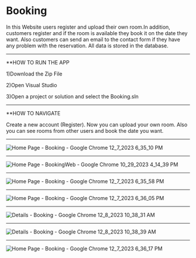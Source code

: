 # Booking

In this Website users register and upload their own room.In addition, 
customers register and if the room is available they book it on the date 
they want. Also customers can send an email to the contact form if they 
have any problem with the reservation. All data is stored in the database.


-----------------------------------------------------------------------------------------------------------------------------------------



**HOW TO RUN THE APP

1)Download the Zip File

2)Open Visual Studio

3)Open a project or solution and select the Booking.sln


-----------------------------------------------------------------------------------------------------------------------------------------


**HOW TO NAVIGATE 

Create a new account (Register).
Now you can upload your own room. Also you can see rooms from other users and book the date you want.


  -----------------------------------------------------------------------------------------------------------------------------------------
  

![Home Page - Booking - Google Chrome 12_7_2023 6_35_10 PM](https://github.com/St0011/Booking/assets/59256689/50491012-aa27-4885-aafd-b86ea02f7526)

-----------------------------------------------------------------------------------------------------------------------------------------

![Home Page - BookingWeb - Google Chrome 10_29_2023 4_14_39 PM](https://github.com/St0011/Booking/assets/59256689/674a9f9e-2cfc-4ac4-834b-5e635bcbba22)

-----------------------------------------------------------------------------------------------------------------------------------------

![Home Page - Booking - Google Chrome 12_7_2023 6_35_58 PM](https://github.com/St0011/Booking/assets/59256689/cab68eac-3e7b-4295-ba16-fbb68a1724c9)

-----------------------------------------------------------------------------------------------------------------------------------------

![Home Page - Booking - Google Chrome 12_7_2023 6_36_05 PM](https://github.com/St0011/Booking/assets/59256689/5ae24c3c-2770-48e0-8514-561185b8e5e4)

-----------------------------------------------------------------------------------------------------------------------------------------

![Details - Booking - Google Chrome 12_8_2023 10_38_31 AM](https://github.com/St0011/Booking/assets/59256689/446d39e3-d9d9-4999-b62b-156eaf141822)

-----------------------------------------------------------------------------------------------------------------------------------------

![Details - Booking - Google Chrome 12_8_2023 10_38_39 AM](https://github.com/St0011/Booking/assets/59256689/3f6d6a41-9b5e-45c6-ba75-7457d5069102)

-----------------------------------------------------------------------------------------------------------------------------------------
![Home Page - Booking - Google Chrome 12_7_2023 6_36_17 PM](https://github.com/St0011/Booking/assets/59256689/0e39f33b-64b3-4292-87c5-773682c02351)
